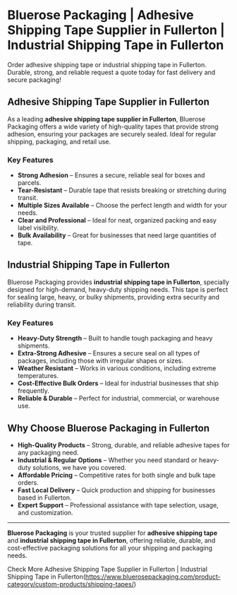 # Bluerose Packaging | Adhesive Shipping Tape Supplier in Fullerton | Industrial Shipping Tape in Fullerton

Order adhesive shipping tape or industrial shipping tape in Fullerton. Durable, strong, and reliable request a quote today for fast delivery and secure packaging!

## Adhesive Shipping Tape Supplier in Fullerton

As a leading **adhesive shipping tape supplier in Fullerton**, Bluerose Packaging offers a wide variety of high-quality tapes that provide strong adhesion, ensuring your packages are securely sealed. Ideal for regular shipping, packaging, and retail use.

### Key Features

- **Strong Adhesion** – Ensures a secure, reliable seal for boxes and parcels.  
- **Tear-Resistant** – Durable tape that resists breaking or stretching during transit.  
- **Multiple Sizes Available** – Choose the perfect length and width for your needs.  
- **Clear and Professional** – Ideal for neat, organized packing and easy label visibility.  
- **Bulk Availability** – Great for businesses that need large quantities of tape.  

## Industrial Shipping Tape in Fullerton

Bluerose Packaging provides **industrial shipping tape in Fullerton**, specially designed for high-demand, heavy-duty shipping needs. This tape is perfect for sealing large, heavy, or bulky shipments, providing extra security and reliability during transit.

### Key Features

- **Heavy-Duty Strength** – Built to handle tough packaging and heavy shipments.  
- **Extra-Strong Adhesive** – Ensures a secure seal on all types of packages, including those with irregular shapes or sizes.  
- **Weather Resistant** – Works in various conditions, including extreme temperatures.  
- **Cost-Effective Bulk Orders** – Ideal for industrial businesses that ship frequently.  
- **Reliable & Durable** – Perfect for industrial, commercial, or warehouse use.  

## Why Choose Bluerose Packaging in Fullerton

- **High-Quality Products** – Strong, durable, and reliable adhesive tapes for any packaging need.  
- **Industrial & Regular Options** – Whether you need standard or heavy-duty solutions, we have you covered.  
- **Affordable Pricing** – Competitive rates for both single and bulk tape orders.  
- **Fast Local Delivery** – Quick production and shipping for businesses based in Fullerton.  
- **Expert Support** – Professional assistance with tape selection, usage, and customization.  

---

**Bluerose Packaging** is your trusted supplier for **adhesive shipping tape** and **industrial shipping tape in Fullerton**, offering reliable, durable, and cost-effective packaging solutions for all your shipping and packaging needs.

Check More Adhesive Shipping Tape Supplier in Fullerton | Industrial Shipping Tape in Fullerton(https://www.bluerosepackaging.com/product-category/custom-products/shipping-tapes/)
